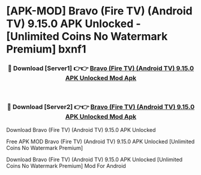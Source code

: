 # [APK-MOD] Bravo (Fire TV) (Android TV) 9.15.0 APK Unlocked - [Unlimited Coins No Watermark Premium] bxnf1



<div align="center">
<h3>🔴 Download [Server1] 👉👉 <a href="https://momento.my/?title=Bravo_(Fire_TV)_(Android_TV)_9.15.0_APK_Unlocked">Bravo (Fire TV) (Android TV) 9.15.0 APK Unlocked Mod Apk</a></h3><br>

<h3>🔴 Download [Server2] 👉👉 <a href="https://momento.my/?title=Bravo_(Fire_TV)_(Android_TV)_9.15.0_APK_Unlocked">Bravo (Fire TV) (Android TV) 9.15.0 APK Unlocked Mod Apk</a></h3>
</div>



Download Bravo (Fire TV) (Android TV) 9.15.0 APK Unlocked 

Free APK MOD Bravo (Fire TV) (Android TV) 9.15.0 APK Unlocked [Unlimited Coins No Watermark Premium]

Download Bravo (Fire TV) (Android TV) 9.15.0 APK Unlocked [Unlimited Coins No Watermark Premium] Mod For Android
